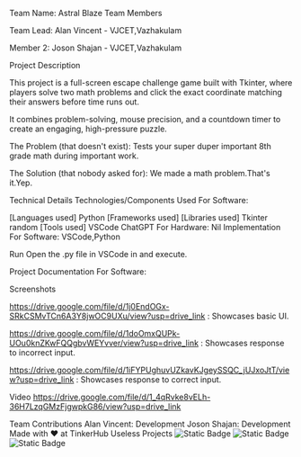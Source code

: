 Team Name: Astral Blaze
Team Members

Team Lead: Alan Vincent - VJCET,Vazhakulam

Member 2: Joson Shajan - VJCET,Vazhakulam

Project Description

This project is a full-screen escape challenge game built with Tkinter, where players solve two math problems and click the exact coordinate matching their answers before time runs out. 

It combines problem-solving, mouse precision, and a countdown timer to create an engaging, high-pressure puzzle.

The Problem (that doesn't exist):
Tests your super duper important 8th grade math during important work.

The Solution (that nobody asked for):
We made a math problem.That's it.Yep.

Technical Details
Technologies/Components Used
For Software:

[Languages used]
Python
[Frameworks used]
[Libraries used]
Tkinter
random
[Tools used]
VSCode
ChatGPT
For Hardware:
Nil
Implementation
For Software: VSCode,Python

Run
Open the .py file in VSCode in and execute.

Project Documentation
For Software:

Screenshots

https://drive.google.com/file/d/1j0EndOGx-SRkCSMvTCn6A3Y8jwOC9UXu/view?usp=drive_link : Showcases basic UI.

https://drive.google.com/file/d/1doOmxQUPk-UOu0knZKwFQQgbvWEYvver/view?usp=drive_link : Showcases response to incorrect input.

https://drive.google.com/file/d/1iFYPUghuvUZkavKJgeySSQC_jUJxoJtT/view?usp=drive_link : Showcases response to correct input.

Video
https://drive.google.com/file/d/1_4qRvke8vELh-36H7LzqGMzFjgwpkG86/view?usp=drive_link

Team Contributions
Alan Vincent: Development
Joson Shajan: Development
Made with ❤️ at TinkerHub Useless Projects
![Static Badge](https://img.shields.io/badge/TinkerHub-24?color=%23000000&link=https%3A%2F%2Fwww.tinkerhub.org%2F)
![Static Badge](https://img.shields.io/badge/UselessProject--25-25?link=https%3A%2F%2Fwww.tinkerhub.org%2Fevents%2FQ2Q1TQKX6Q%2FUseless%2520Projects)
![Static Badge](https://img.shields.io/badge/UselessProjects--25-25?link=https%3A%2F%2Fwww.tinkerhub.org%2Fevents%2FQ2Q1TQKX6Q%2FUseless%2520Projects)
